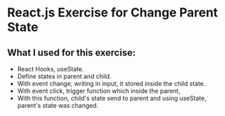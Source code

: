 # React.js Exercise for Change Parent State

## What I used for this exercise:

- React Hooks, useState.
- Define states in parent and child.
- With event change, writing in input, it stored inside the child state.
- With event click, trigger function which inside the parent,
- With this function, child's state send to parent and using useState, parent's state was changed.
